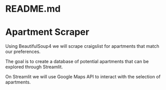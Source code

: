# README.md

# Apartment Scraper

Using BeautifulSoup4 we will scrape craigslist for apartments that match our preferences. 

The goal is to create a database of potential apartments that can be explored through Streamlit.

On Streamlit we will use Google Maps API to interact with the selection of apartments.
